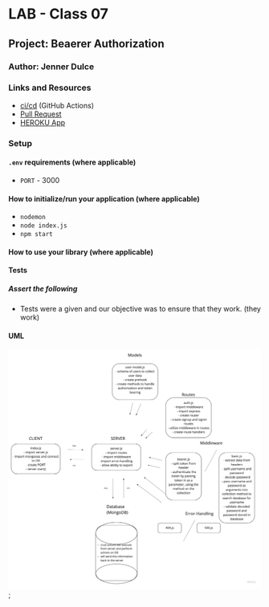 # LAB - Class 07

## Project: Beaerer Authorization

### Author: Jenner Dulce

### Links and Resources

- [ci/cd](https://github.com/jennerdulce/bearer-auth/actions) (GitHub Actions)
- [Pull Request](https://github.com/jennerdulce/bearer-auth/pull/2)
- [HEROKU App](https://jennerdulce-bearer-auth.herokuapp.com/)

### Setup

#### `.env` requirements (where applicable)

- `PORT` - 3000

#### How to initialize/run your application (where applicable)

- `nodemon`
- `node index.js`
- `npm start`

#### How to use your library (where applicable)

#### Tests

##### Assert the following

- Tests were a given and our objective was to ensure that they work. (they work)

#### UML

![UML Example](./UML.jpg);
